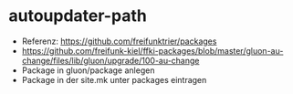 # autoupdater-path 

- Referenz: https://github.com/freifunktrier/packages
 - https://github.com/freifunk-kiel/ffki-packages/blob/master/gluon-au-change/files/lib/gluon/upgrade/100-au-change
- Package in gluon/package anlegen
- Package in der site.mk unter packages eintragen
